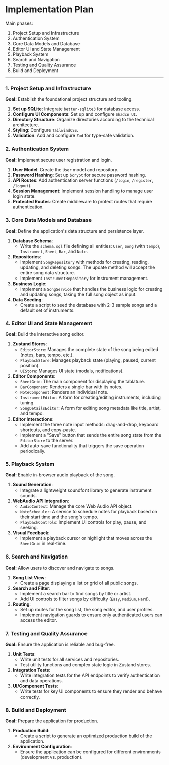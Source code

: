 # Implementation Plan

Main phases:

1. Project Setup and Infrastructure
2. Authentication System
3. Core Data Models and Database
4. Editor UI and State Management
5. Playback System
6. Search and Navigation
7. Testing and Quality Assurance
8. Build and Deployment

---

### 1. Project Setup and Infrastructure

**Goal:** Establish the foundational project structure and tooling.

1.  **Set up SQLite**: Integrate `better-sqlite3` for database access.
2.  **Configure UI Components**: Set up and configure `Shadcn UI`.
3.  **Directory Structure**: Organize directories according to the technical architecture.
4.  **Styling**: Configure `TailwindCSS`.
5.  **Validation**: Add and configure `Zod` for type-safe validation.

### 2. Authentication System

**Goal:** Implement secure user registration and login.

1.  **User Model**: Create the `User` model and repository.
2.  **Password Hashing**: Set up `bcrypt` for secure password hashing.
3.  **API Routes**: Add authentication server functions (`/login`, `/register`, `/logout`).
4.  **Session Management**: Implement session handling to manage user login state.
5.  **Protected Routes**: Create middleware to protect routes that require authentication.

### 3. Core Data Models and Database

**Goal:** Define the application's data structure and persistence layer.

1.  **Database Schema**:
    - Write the `schema.sql` file defining all entities: `User`, `Song` (with `tempo`), `Instrument`, `Sheet`, `Bar`, and `Note`.
2.  **Repositories**:
    - Implement `SongRepository` with methods for creating, reading, updating, and deleting songs. The update method will accept the entire song data structure.
    - Implement `InstrumentRepository` for instrument management.
3.  **Business Logic**:
    - Implement a `SongService` that handles the business logic for creating and updating songs, taking the full song object as input.
4.  **Data Seeding**:
    - Create a script to seed the database with 2-3 sample songs and a default set of instruments.

### 4. Editor UI and State Management

**Goal:** Build the interactive song editor.

1.  **Zustand Stores**:
    - `EditorStore`: Manages the complete state of the song being edited (notes, bars, tempo, etc.).
    - `PlaybackStore`: Manages playback state (playing, paused, current position).
    - `UIStore`: Manages UI state (modals, notifications).
2.  **Editor Components**:
    - `SheetGrid`: The main component for displaying the tablature.
    - `BarComponent`: Renders a single bar with its notes.
    - `NoteComponent`: Renders an individual note.
    - `InstrumentEditor`: A form for creating/editing instruments, including tuning.
    - `SongDetailsEditor`: A form for editing song metadata like title, artist, and tempo.
3.  **Editor Interactions**:
    - Implement the three note input methods: drag-and-drop, keyboard shortcuts, and copy-paste.
    - Implement a "Save" button that sends the entire song state from the `EditorStore` to the server.
    - Add auto-save functionality that triggers the save operation periodically.

### 5. Playback System

**Goal:** Enable in-browser audio playback of the song.

1.  **Sound Generation**:
    - Integrate a lightweight soundfont library to generate instrument sounds.
2.  **WebAudio API Integration**:
    - `AudioContext`: Manage the core Web Audio API object.
    - `NoteScheduler`: A service to schedule notes for playback based on their start time and the song's tempo.
    - `PlaybackControls`: Implement UI controls for play, pause, and seeking.
3.  **Visual Feedback**:
    - Implement a playback cursor or highlight that moves across the `SheetGrid` in real-time.

### 6. Search and Navigation

**Goal:** Allow users to discover and navigate to songs.

1.  **Song List View**:
    - Create a page displaying a list or grid of all public songs.
2.  **Search and Filter**:
    - Implement a search bar to find songs by title or artist.
    - Add UI controls to filter songs by difficulty (`Easy`, `Medium`, `Hard`).
3.  **Routing**:
    - Set up routes for the song list, the song editor, and user profiles.
    - Implement navigation guards to ensure only authenticated users can access the editor.

### 7. Testing and Quality Assurance

**Goal:** Ensure the application is reliable and bug-free.

1.  **Unit Tests**:
    - Write unit tests for all services and repositories.
    - Test utility functions and complex state logic in Zustand stores.
2.  **Integration Tests**:
    - Write integration tests for the API endpoints to verify authentication and data operations.
3.  **UI/Component Tests**:
    - Write tests for key UI components to ensure they render and behave correctly.

### 8. Build and Deployment

**Goal:** Prepare the application for production.

1.  **Production Build**:
    - Create a script to generate an optimized production build of the application.
2.  **Environment Configuration**:
    - Ensure the application can be configured for different environments (development vs. production).
